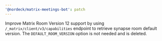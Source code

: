 ```yaml
---
'@nordeck/matrix-meetings-bot': patch
---
```


Improve Matrix Room Version 12 support by using `/_matrix/client/v3/capabilities` endpoint to retrieve synapse room default version. The `DEFAULT_ROOM_VERSION` option is not needed and is deleted.
